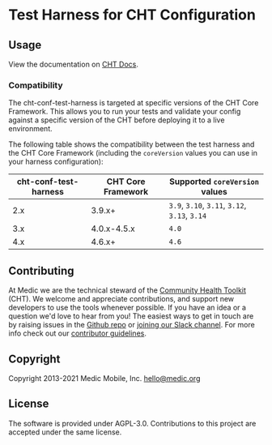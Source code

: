 # Test Harness for CHT Configuration

## Usage

View the documentation on [CHT Docs](http://docs.communityhealthtoolkit.org/cht-conf-test-harness/).

### Compatibility

The cht-conf-test-harness is targeted at specific versions of the CHT Core Framework. This allows you to run your tests and validate your config against a specific version of the CHT before deploying it to a live environment.

The following table shows the compatibility between the test harness and the CHT Core Framework (including the `coreVersion` values you can use in your harness configuration):

| cht-conf-test-harness | CHT Core Framework | Supported `coreVersion` values                |
|-----------------------|--------------------|-----------------------------------------------|
| 2.x                   | 3.9.x+             | `3.9`, `3.10`, `3.11`, `3.12`, `3.13`, `3.14` |
| 3.x                   | 4.0.x-4.5.x        | `4.0`                                         |
| 4.x                   | 4.6.x+             | `4.6`                                         |

## Contributing

At Medic we are the technical steward of the [Community Health Toolkit](https://communityhealthtoolkit.org) (CHT). We welcome and appreciate contributions, and support new developers to use the tools whenever possible. If you have an idea or a question we'd love to hear from you! The easiest ways to get in touch are by raising issues in the [Github repo](https://github.com/medic/cht-conf-test-harness/issues) or [joining our Slack channel](https://communityhealthtoolkit.org/slack). For more info check out our [contributor guidelines](CONTRIBUTING.md).

## Copyright

Copyright 2013-2021 Medic Mobile, Inc. <hello@medic.org>

## License

The software is provided under AGPL-3.0. Contributions to this project are accepted under the same license.
